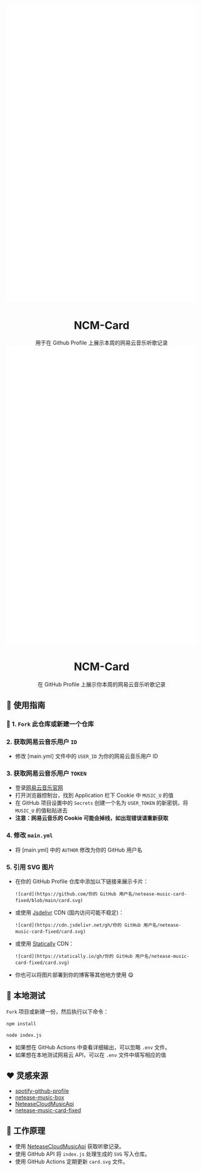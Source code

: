 <div align="center"><img src="card.svg"></div>

<div align="center"><h1>NCM-Card</h1></div>

<div align="center">用于在 Github Profile 上展示本周的网易云音乐听歌记录</div>

<div align="center">
  <img src="card.svg">
</div>

<div align="center">
  <h1>NCM-Card</h1>
</div>

<div align="center">在 GitHub Profile 上展示你本周的网易云音乐听歌记录</div>

## 🚀 使用指南

### 🎒 1. `Fork` 此仓库或新建一个仓库

### 2. 获取网易云音乐用户 `ID`
- 修改 [main.yml] 文件中的 `USER_ID` 为你的网易云音乐用户 ID

### 3. 获取网易云音乐用户 `TOKEN`
- 登录[网易云音乐官网](https://music.163.com)
- 打开浏览器控制台，找到 Application 栏下 Cookie 中 `MUSIC_U` 的值
- 在 GitHub 项目设置中的 `Secrets` 创建一个名为 `USER_TOKEN` 的新密钥，将 `MUSIC_U` 的值粘贴进去
- **注意：网易云音乐的 Cookie 可能会掉线，如出现错误请重新获取**

### 4. 修改 `main.yml`
- 将 [main.yml] 中的 `AUTHOR` 修改为你的 GitHub 用户名

### 5. 引用 SVG 图片
- 在你的 GitHub Profile 仓库中添加以下链接来展示卡片：

  `![card](https://github.com/你的 GitHub 用户名/netease-music-card-fixed/blob/main/card.svg)`

- 或使用 [Jsdelivr](https://www.jsdelivr.com/?docs=gh) CDN (国内访问可能不稳定)：

  `![card](https://cdn.jsdelivr.net/gh/你的 GitHub 用户名/netease-music-card-fixed/card.svg)`

- 或使用 [Statically](https://statically.io/) CDN：

  `![card](https://statically.io/gh/你的 GitHub 用户名/netease-music-card-fixed/card.svg)`

- 你也可以将图片部署到你的博客等其他地方使用 😋

## 💨 本地测试

`Fork` 项目或新建一份，然后执行以下命令：

```
npm install
```

```
node index.js
```

- 如果想在 GitHub Actions 中查看详细输出，可以忽略 `.env` 文件。
- 如果想在本地测试网易云 API，可以在 `.env` 文件中填写相应的值

## ❤️ 灵感来源
- [spotify-github-profile](https://github.com/kittinan/spotify-github-profile)
- [netease-music-box](https://github.com/Leecason/netease-music-box)
- [NeteaseCloudMusicApi](https://github.com/Binaryify/NeteaseCloudMusicApi)
- [netease-music-card-fixed](https://github.com/luyanci/netease-music-card-fixed)

## 🤔 工作原理
- 使用 [NeteaseCloudMusicApi](https://github.com/Binaryify/NeteaseCloudMusicApi) 获取听歌记录。
- 使用 GitHub API 将 `index.js` 处理生成的 `SVG` 写入仓库。
- 使用 GitHub Actions 定期更新 `card.svg` 文件。


